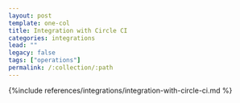 ```yaml
---
layout: post
template: one-col
title: Integration with Circle CI
categories: integrations
lead: ""
legacy: false
tags: ["operations"]
permalink: /:collection/:path
---
```


{%include references/integrations/integration-with-circle-ci.md %}
